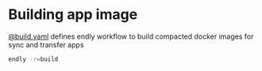# Building app image 

[@build.yaml](build.yaml) defines endly workflow to build compacted docker images for sync and transfer apps

```bash
endly -r=build
```

